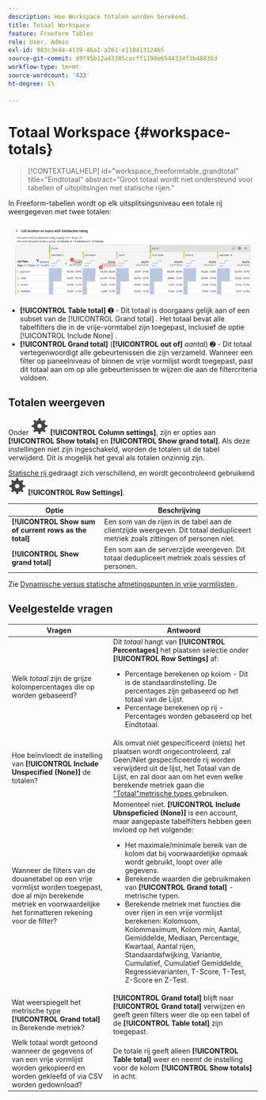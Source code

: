 ```yaml
---
description: Hoe Workspace totalen worden berekend.
title: Totaal Workspace
feature: Freeform Tables
role: User, Admin
exl-id: 883c3e44-4139-46a1-a261-e11841312465
source-git-commit: d9f95b12a43305cecff1190e6544334f3b48835d
workflow-type: tm+mt
source-wordcount: '433'
ht-degree: 1%

---
```


# Totaal Workspace {#workspace-totals}

>[!CONTEXTUALHELP]
>id="workspace_freeformtable_grandtotal"
>title="Eindtotaal"
>abstract="Groot totaal wordt niet ondersteund voor tabellen of uitsplitsingen met statische rijen."

In Freeform-tabellen wordt op elk uitsplitsingsniveau een totale rij weergegeven met twee totalen:

![ vrije lijst die van de Vrije Vorm het grote totaal en het lijsttotaal benadrukt.](assets/total-row.png)

* **[!UICONTROL Table total]** ➊ - Dit totaal is doorgaans gelijk aan of een subset van de [!UICONTROL Grand total] . Het totaal bevat alle tabelfilters die in de vrije-vormtabel zijn toegepast, inclusief de optie [!UICONTROL Include None] .
* **[!UICONTROL Grand total]** (**[!UICONTROL out of]** *aantal*) ➋ - Dit totaal vertegenwoordigt alle gebeurtenissen die zijn verzameld. Wanneer een filter op paneelniveau of binnen de vrije vormlijst wordt toegepast, past dit totaal aan om op alle gebeurtenissen te wijzen die aan de filtercriteria voldoen.




## Totalen weergeven

Onder ![ Plaatsend ](/help/assets/icons/Setting.svg) **[!UICONTROL Column settings]**, zijn er opties aan **[!UICONTROL Show totals]** en **[!UICONTROL Show grand total]**. Als deze instellingen niet zijn ingeschakeld, worden de totalen uit de tabel verwijderd. Dit is mogelijk het geval als totalen onzinnig zijn.


[ Statische rij ](/help/analyze/analysis-workspace/visualizations/freeform-table/column-row-settings/manual-vs-dynamic-rows.md) gedraagt zich verschillend, en wordt gecontroleerd gebruikend ![ Plaatsend ](/help/assets/icons/Setting.svg) **[!UICONTROL Row Settings]**.

| Optie | Beschrijving |
|---|---|
| **[!UICONTROL Show sum of current rows as the total]** | Een som van de rijen in de tabel aan de clientzijde weergeven. Dit totaal **&#x200B;**&#x200B;dedupliceert metriek zoals zittingen of personen niet. |
| **[!UICONTROL Show grand total]** | Een som aan de serverzijde weergeven. Dit totaal dedupliceert metriek zoals sessies of personen. |

Zie [ Dynamische versus statische afmetingspunten in vrije vormlijsten ](column-row-settings/manual-vs-dynamic-rows.md).


## Veelgestelde vragen

| Vragen | Antwoord |
|---|---|
| Welk *totaal* zijn de grijze kolompercentages die op worden gebaseerd? | Dit *totaal* hangt van **[!UICONTROL Percentages]** het plaatsen selectie onder **[!UICONTROL Row Settings]** af:<ul><li>Percentage berekenen op kolom - Dit is de standaardinstelling. De percentages zijn gebaseerd op het totaal van de Lijst.</li><li>Percentage berekenen op rij - Percentages worden gebaseerd op het Eindtotaal.</li></ul> |
| Hoe beïnvloedt de instelling van **[!UICONTROL Include Unspecified (None)]** de totalen? | Als omvat niet gespecificeerd (niets) het plaatsen wordt ongecontroleerd, zal Geen/Niet gespecificeerde rij worden verwijderd uit de lijst, het Totaal van de Lijst, en zal door aan om het even welke berekende metriek gaan die [ &quot;Totaal&quot;metrische types ](/help/components/c-calcmetrics/c-workflow/cm-workflow/c-build-metrics/m-metric-type-alloc.md) gebruiken. |
| Wanneer de filters van de douanetabel op een vrije vormlijst worden toegepast, doe al mijn berekende metriek en voorwaardelijke het formatteren rekening voor de filter? | Momenteel niet. **[!UICONTROL Include Ubnspeficied (None)]** is een account, maar aangepaste tabelfilters hebben geen invloed op het volgende:<ul><li>Het maximale/minimale bereik van de kolom dat bij voorwaardelijke opmaak wordt gebruikt, loopt over alle gegevens.</li><li>Berekende waarden die gebruikmaken van **[!UICONTROL Grand total]** -metrische typen.</li><li>Berekende metriek met functies die over rijen in een vrije vormlijst berekenen: Kolomsom, Kolommaximum, Kolom min, Aantal, Gemiddelde, Mediaan, Percentage, Kwartaal, Aantal rijen, Standaardafwijking, Variantie, Cumulatief, Cumulatief Gemiddelde, Regressievarianten, T-Score, T-Test, Z-Score en Z-Test.</li></ul> |
| Wat weerspiegelt het metrische type **[!UICONTROL Grand total]** in Berekende metriek? | **[!UICONTROL Grand total]** blijft naar **[!UICONTROL Grand total]** verwijzen en geeft geen filters weer die op een tabel of de **[!UICONTROL Table total]** zijn toegepast. |
| Welk totaal wordt getoond wanneer de gegevens of van een vrije vormlijst worden gekopieerd en worden gekleefd of via CSV worden gedownload? | De totale rij geeft alleen **[!UICONTROL Table total]** weer en neemt de instelling voor de kolom **[!UICONTROL Show totals]** in acht. |
